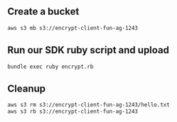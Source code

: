 ## Create a bucket

```sh
aws s3 mb s3://encrypt-client-fun-ag-1243
```

## Run our SDK ruby script and upload

```sh
bundle exec ruby encrypt.rb
```

## Cleanup

```sh
aws s3 rm s3://encrypt-client-fun-ag-1243/hello.txt
aws s3 rb s3://encrypt-client-fun-ag-1243
```

